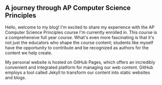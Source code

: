 ## A journey through AP Computer Science Principles

Hello, welcome to my blog! I'm excited to share my experience with the AP Computer Science Principles course I'm currently enrolled in. This course is a comprehensive full year course. What's even more fascinating is that it's not just the educators who shape the course content; students like myself have the opportunity to contribute and be recognized as authors for the content we help create.

My personal website is hosted on GitHub Pages, which offers an incredibly convenient and integrated platform for managing our web content. GitHub employs a tool called Jekyll to transform our content into static websites and blogs.

